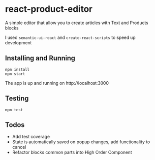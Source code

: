 # react-product-editor
A simple editor that allow you to create articles with Text and Products blocks

I used `semantic-ui-react` and `create-react-scripts` to speed up development

## Installing and Running
```
npm install
npm start
```
The app is up and running on http://localhost:3000

## Testing
```
npm test
```

## Todos
- Add test coverage
- State is automatically saved on popup changes, add functionality to cancel
- Refactor blocks common parts into High Order Component

